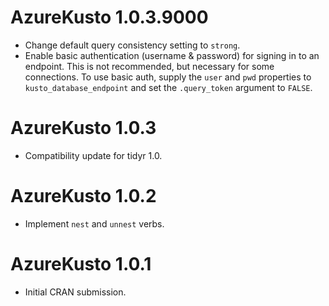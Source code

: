 # AzureKusto 1.0.3.9000

* Change default query consistency setting to `strong`.
* Enable basic authentication (username & password) for signing in to an endpoint. This is not recommended, but necessary for some connections. To use basic auth, supply the `user` and `pwd` properties to `kusto_database_endpoint` and set the `.query_token` argument to `FALSE`.

# AzureKusto 1.0.3

* Compatibility update for tidyr 1.0.

# AzureKusto 1.0.2

* Implement `nest` and `unnest` verbs.

# AzureKusto 1.0.1

* Initial CRAN submission.
